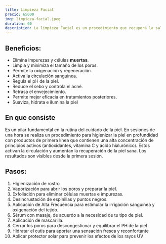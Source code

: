 ```yaml
---
title: Limpieza Facial
precio: 65000
img: limpieza-facial.jpeg
duration: 60
description: La limpieza Facial es un procedimiento que recupera la salud y apariencia de tu rostro.  Elimina puntos negros y células muertas, a través de técnicas especializadas consiguiendo que la piel respire de nuevo y se estimule la producción natural de colágeno y elastina.
---
```


## **Beneficios**:
- Elimina impurezas y células **muertas**.
- Limpia y minimiza el tamaño de los poros.
- Permite la oxigenación y regeneración.
- Activa la circulación sanguínea.
- Regula el pH de la piel.
- Reduce el sebo y controla el acné.
- Retrasa el envejecimiento.
- Permite mejor eficacia en tratamientos posteriores.
- Suaviza, hidrata e ilumina la piel

## En que consiste
Es un pilar fundamental en la rutina del cuidado de la piel. En sesiones de una hora se realiza un procedimiento para higienizar la piel en profundidad con productos de primera línea que contienen una alta concentración de principios activos (antioxidantes, vitamina C y ácido hialurónico). Estos activan la circulación y aumentan la recuperación de la piel sana. Los resultados son visibles desde la primera sesión.

## Pasos:

1. Higienización de rostro
2. Vaporización para abrir los poros y preparar la piel.
3. Exfoliación para eliminar células muertas e impurezas.
4. Desincrustación de espinillas y puntos negros.
5. Aplicación de Alta Frecuencia para estimular la irrigación sanguínea y oxigenación del tejido.
6. Sérum con masaje, de acuerdo a la necesidad de tu tipo de piel. 
7. Aplicación de mascarilla.
8. Cerrar los poros para descongestionar y equilibrar el PH de la piel
9. Hidratar el cutis para aportar una sensación fresca y reconfortante
10. Aplicar protector solar para prevenir los efectos de los rayos UV
